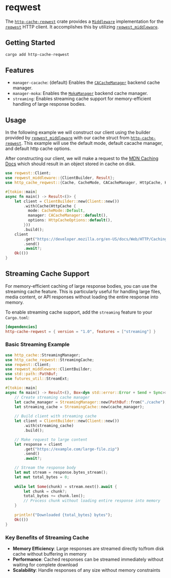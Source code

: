 # reqwest

The [`http-cache-reqwest`](https://github.com/06chaynes/http-cache/tree/main/http-cache-reqwest) crate provides a [`Middleware`](https://docs.rs/http-cache/latest/http_cache/trait.Middleware.html) implementation for the [`reqwest`](https://github.com/seanmonstar/reqwest) HTTP client. It accomplishes this by utilizing [`reqwest_middleware`](https://github.com/TrueLayer/reqwest-middleware).

## Getting Started

```sh
cargo add http-cache-reqwest
```

## Features

- `manager-cacache`: (default) Enables the [`CACacheManager`](https://docs.rs/http-cache/latest/http_cache/struct.CACacheManager.html) backend cache manager.
- `manager-moka`: Enables the [`MokaManager`](https://docs.rs/http-cache/latest/http_cache/struct.MokaManager.html) backend cache manager.
- `streaming`: Enables streaming cache support for memory-efficient handling of large response bodies.

## Usage

In the following example we will construct our client using the builder provided by [`reqwest_middleware`](https://github.com/TrueLayer/reqwest-middleware) with our cache struct from [`http-cache-reqwest`](https://github.com/06chaynes/http-cache/tree/latest/http-cache-reqwest). This example will use the default mode, default cacache manager, and default http cache options.

After constructing our client, we will make a request to the [MDN Caching Docs](https://developer.mozilla.org/en-US/docs/Web/HTTP/Caching) which should result in an object stored in cache on disk.

```rust
use reqwest::Client;
use reqwest_middleware::{ClientBuilder, Result};
use http_cache_reqwest::{Cache, CacheMode, CACacheManager, HttpCache, HttpCacheOptions};

#[tokio::main]
async fn main() -> Result<()> {
    let client = ClientBuilder::new(Client::new())
        .with(Cache(HttpCache {
          mode: CacheMode::Default,
          manager: CACacheManager::default(),
          options: HttpCacheOptions::default(),
        }))
        .build();
    client
        .get("https://developer.mozilla.org/en-US/docs/Web/HTTP/Caching")
        .send()
        .await?;
    Ok(())
}
```

## Streaming Cache Support

For memory-efficient caching of large response bodies, you can use the streaming cache feature. This is particularly useful for handling large files, media content, or API responses without loading the entire response into memory.

To enable streaming cache support, add the `streaming` feature to your `Cargo.toml`:

```toml
[dependencies]
http-cache-reqwest = { version = "1.0", features = ["streaming"] }
```

### Basic Streaming Example

```rust
use http_cache::StreamingManager;
use http_cache_reqwest::StreamingCache;
use reqwest::Client;
use reqwest_middleware::ClientBuilder;
use std::path::PathBuf;
use futures_util::StreamExt;

#[tokio::main]
async fn main() -> Result<(), Box<dyn std::error::Error + Send + Sync>> {
    // Create streaming cache manager
    let cache_manager = StreamingManager::new(PathBuf::from("./cache"), true);
    let streaming_cache = StreamingCache::new(cache_manager);
    
    // Build client with streaming cache
    let client = ClientBuilder::new(Client::new())
        .with(streaming_cache)
        .build();

    // Make request to large content
    let response = client
        .get("https://example.com/large-file.zip")
        .send()
        .await?;

    // Stream the response body
    let mut stream = response.bytes_stream();
    let mut total_bytes = 0;
    
    while let Some(chunk) = stream.next().await {
        let chunk = chunk?;
        total_bytes += chunk.len();
        // Process chunk without loading entire response into memory
    }
    
    println!("Downloaded {total_bytes} bytes");
    Ok(())
}
```

### Key Benefits of Streaming Cache

- **Memory Efficiency**: Large responses are streamed directly to/from disk cache without buffering in memory
- **Performance**: Cached responses can be streamed immediately without waiting for complete download
- **Scalability**: Handle responses of any size without memory constraints
